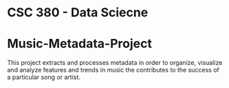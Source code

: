 # CSC 380 - Data Sciecne 
# Music-Metadata-Project

This project extracts and processes metadata in order to organize, visualize and analyze features and trends in music the contributes to the success of a particular song or artist. 




